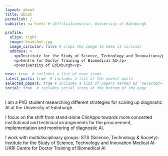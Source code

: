 ```yaml
---
layout: about
title: about
permalink: /
subtitle: <a href='#'>Affiliations</a>. University of Edinburgh

profile:
  align: right
  image: headshot.jpg
  image_circular: false # crops the image to make it circular
  address: >
    <p>Institute for the Study of Science, Technology and Innovation</p>
    <p>Centre for Doctor Training of Biomedical AI</p>
    <p>University of Edinburgh</p>

news: true  # includes a list of news items
latest_posts: true  # includes a list of the newest posts
selected_papers: true # includes a list of papers marked as "selected={true}"
social: true  # includes social icons at the bottom of the page
---
```



I am a PhD student researching different strategies for scaling up diagnostic AI at the University of Edinburgh.

I focus on the shift from stand-alone ClinApps towards more concerted institutional and technical arrangements for the procurement, implementation and monitoring of diagnostic AI.

I work with multidisciplinary groups:
   STS (Science, Technology & Society): Institute for the Study of Science, Technology and Innovation
   Medical AI: UKRI Centre for Doctor Training of Biomedical AI
